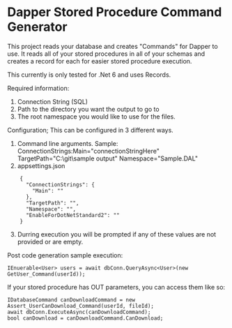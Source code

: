﻿# Dapper Stored Procedure Command Generator
This project reads your database and creates "Commands" for Dapper to use. It reads all of your stored procedures in all of your schemas and creates a record for each for easier stored procedure execution.

This currently is only tested for .Net 6 and uses Records.

Required information:
  1) Connection String (SQL)
  2) Path to the directory you want the output to go to
  3) The root namespace you would like to use for the files.

Configuration; This can be configured in 3 different ways.
  1) Command line arguments. Sample: ConnectionStrings:Main="connectionStringHere" TargetPath="C:\git\sample output\" Namespace="Sample.DAL"
  2) appsettings.json
```
    {
      "ConnectionStrings": {
        "Main": ""
      },
      "TargetPath": "",
      "Namespace": "",
      "EnableForDotNetStandard2": ""
    }
```
  3) Durring execution you will be prompted if any of these values are not provided or are empty.


Post code generation sample execution:

`IEnuerable<User> users = await dbConn.QueryAsync<User>(new GetUser_Command(userId));`

If your stored procedure has OUT parameters, you can access them like so:

```
IDatabaseCommand canDownloadCommand = new Assert_UserCanDownload_Command(userId, fileId);
await dbConn.ExecuteAsync(canDownloadCommand);  
bool canDownload = canDownloadCommand.CanDownload;
```
